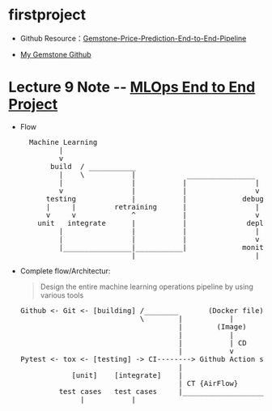# firstproject

* Github Resource：[Gemstone-Price-Prediction-End-to-End-Pipeline](https://github.com/sunnysavita10/Gemstone-Price-Prediction-End-to-End-Pipelin)

* [My Gemstone Github](https://github.com/henrykohl/Gemstone-Price-Prediction-End-to-End-Pipeline)

# Lecture 9 Note -- [MLOps End to End Project](https://www.youtube.com/watch?v=G6frVmkVMr4)

* Flow
  <pre>
    Machine Learning       
           |
           v
         build  / ___________
           |    \           |            ________________
           |                |           |                |
           v                |           |                v
        testing             |           |             debuging
        |     |         retraining      |                |
        v     v             ^           |                v
      unit   integrate      |           |              deploy
           |                |           |                |
           |                |           |                v
           |________________|___________|             monitoring  
                            |____________________________|
  </pre>  

* Complete flow/Architectur: 
  > Design the entire machine learning operations pipeline by using various tools
  <pre>
  Github <- Git <- [building] /________       (Docker file)          _____________
                              \        |           |                |             |                                |           |                |             v
                                       |        (Image)             |         Azure repo
                                       |           |                |             |
                                       |           | CD             |             | CD'  
                                       |           v                |             v
  Pytest <- tox <- [testing] -> CI--------> Github Action server    |        Azure server
                                       |                            |             |
              [unit]    [integrate]    |                            |             |
                                       | CT {AirFlow}               |             v
           test cases   test cases     |____________________________|_______Monitoring {evidently.ai}
                |___________|_______________________________________| 
  </pre>